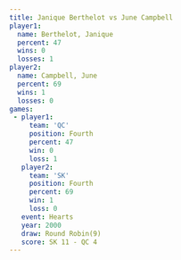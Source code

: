 ```yaml
---
title: Janique Berthelot vs June Campbell
player1:                  
  name: Berthelot, Janique
  percent: 47             
  wins: 0                 
  losses: 1               
player2:                  
  name: Campbell, June    
  percent: 69             
  wins: 1                 
  losses: 0               
games:
 - player1:          
     team: 'QC'      
     position: Fourth
     percent: 47     
     win: 0          
     loss: 1         
   player2:          
     team: 'SK'      
     position: Fourth
     percent: 69     
     win: 1          
     loss: 0         
   event: Hearts       
   year: 2000          
   draw: Round Robin(9)
   score: SK 11 - QC 4 
---
```

